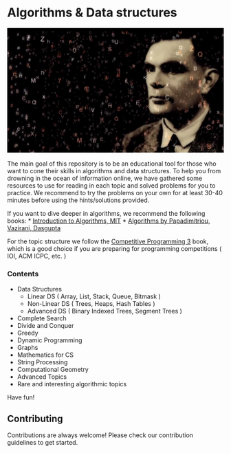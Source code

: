 # Algorithms & Data structures

![alt text](turing.jpg)

The main goal of this repository is to be an educational tool for those who want to cone their skills in algorithms and data structures. To help you from drowning in the ocean of information online, we have gathered some resources to use for reading in each topic and  solved problems for you to practice. We recommend to try the problems on your own for at least 30-40 minutes before using the hints/solutions provided.

If you want to dive deeper in algorithms, we recommend the following books:
    * [Introduction to Algorithms, MIT](https://mitpress.mit.edu/books/introduction-algorithms)
    * [Algorithms by Papadimitriou, Vazirani, Dasgupta](https://dl.acm.org/citation.cfm?id=1177299)

For the topic structure we follow the [Competitive Programming 3](https://cpbook.net/) book, which is a good choice if you are preparing for programming competitions ( IOI, ACM ICPC, etc. )

### Contents

* Data Structures
    * Linear DS ( Array, List, Stack, Queue, Bitmask )
    * Non-Linear DS ( Trees, Heaps, Hash Tables )
    * Advanced DS ( Binary Indexed Trees, Segment Trees )
* Complete Search
* Divide and Conquer
* Greedy
* Dynamic Programming
* Graphs
* Mathematics for CS
* String Processing
* Computational Geometry
* Advanced Topics
* Rare and interesting algorithmic topics

Have fun!

## Contributing
Contributions are always welcome! Please check our contribution guidelines to get started.
